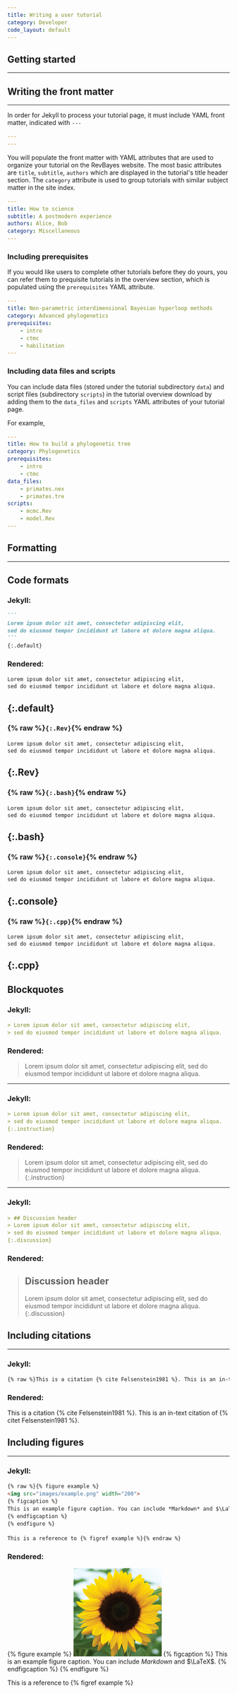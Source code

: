 ```yaml
---
title: Writing a user tutorial
category: Developer
code_layout: default
---
```


## Getting started
------------------

## Writing the front matter
------------------
In order for Jekyll to process your tutorial page, it must include YAML front matter, indicated with `---`

```yaml
---
---
``` 

You will populate the front matter with YAML attributes that are used to organize your tutorial on the RevBayes website. The most basic attributes are `title`, `subtitle`, `authors` which are displayed in the tutorial's title header section. The `category` attribute is used to group tutorials with similar subject matter in the site index.

```yaml
---
title: How to science
subtitle: A postmodern experience
authors: Alice, Bob
category: Miscellaneous
---
``` 

### Including prerequisites

If you would like users to complete other tutorials before they do yours, you can refer them to prequisite tutorials in the overview section, which is populated using the `prerequisites` YAML attribute.

```yaml
---
title: Non-parametric interdimensional Bayesian hyperloop methods
category: Advanced phylogenetics
prerequisites:
    - intro
    - ctmc
    - habilitation
---
``` 

### Including data files and scripts
You can include data files (stored under the tutorial subdirectory `data`) and script files (subdirectory `scripts`) in the tutorial overview download by adding them to the `data_files` and `scripts` YAML attributes of your tutorial page.

For example,
```yaml
---
title: How to build a phylogenetic tree
category: Phylogenetics
prerequisites:
    - intro
    - ctmc
data_files:
    - primates.nex
    - primates.tre
scripts:
    - mcmc.Rev
    - model.Rev
---
``` 

## Formatting
------------------

## Code formats

### Jekyll:
~~~markdown
```
Lorem ipsum dolor sit amet, consectetur adipiscing elit,
sed do eiusmod tempor incididunt ut labore et dolore magna aliqua.
```
{:.default}
~~~

### Rendered:
```
Lorem ipsum dolor sit amet, consectetur adipiscing elit,
sed do eiusmod tempor incididunt ut labore et dolore magna aliqua.
```
{:.default}
-------------
### {% raw %}`{:.Rev}`{% endraw %}
```
Lorem ipsum dolor sit amet, consectetur adipiscing elit,
sed do eiusmod tempor incididunt ut labore et dolore magna aliqua.
```
{:.Rev}
-------------

### {% raw %}`{:.bash}`{% endraw %}
```
Lorem ipsum dolor sit amet, consectetur adipiscing elit,
sed do eiusmod tempor incididunt ut labore et dolore magna aliqua.
```
{:.bash}
-------------
### {% raw %}`{:.console}`{% endraw %}
```
Lorem ipsum dolor sit amet, consectetur adipiscing elit,
sed do eiusmod tempor incididunt ut labore et dolore magna aliqua.
```
{:.console}
-------------
### {% raw %}`{:.cpp}`{% endraw %}
```
Lorem ipsum dolor sit amet, consectetur adipiscing elit,
sed do eiusmod tempor incididunt ut labore et dolore magna aliqua.
```
{:.cpp}
-------------

## Blockquotes

### Jekyll:
~~~markdown
> Lorem ipsum dolor sit amet, consectetur adipiscing elit,
> sed do eiusmod tempor incididunt ut labore et dolore magna aliqua.
~~~

### Rendered:
> Lorem ipsum dolor sit amet, consectetur adipiscing elit,
> sed do eiusmod tempor incididunt ut labore et dolore magna aliqua.

-------------

### Jekyll:
~~~markdown
> Lorem ipsum dolor sit amet, consectetur adipiscing elit,
> sed do eiusmod tempor incididunt ut labore et dolore magna aliqua.
{:.instruction}
~~~

### Rendered:
> Lorem ipsum dolor sit amet, consectetur adipiscing elit,
> sed do eiusmod tempor incididunt ut labore et dolore magna aliqua.
{:.instruction}
-------------

### Jekyll:
~~~markdown
> ## Discussion header
> Lorem ipsum dolor sit amet, consectetur adipiscing elit,
> sed do eiusmod tempor incididunt ut labore et dolore magna aliqua.
{:.discussion}
~~~

### Rendered:
> ## Discussion header
> Lorem ipsum dolor sit amet, consectetur adipiscing elit,
> sed do eiusmod tempor incididunt ut labore et dolore magna aliqua.
{:.discussion}

## Including citations
------------------

### Jekyll:
```markdown
{% raw %}This is a citation {% cite Felsenstein1981 %}. This is an in-text citation of {% citet Felsenstein1981 %}.{% endraw %}
``` 
### Rendered:
This is a citation {% cite Felsenstein1981 %}. This is an in-text citation of {% citet Felsenstein1981 %}.

## Including figures
------------------

### Jekyll:
```markdown
{% raw %}{% figure example %}
<img src="images/example.png" width="200">
{% figcaption %}
This is an example figure caption. You can include *Markdown* and $\LaTeX$.
{% endfigcaption %}
{% endfigure %}

This is a reference to {% figref example %}{% endraw %}
``` 
### Rendered:
{% figure example %}
<img src="images/example.png" width="200">
{% figcaption %}
This is an example figure caption. You can include *Markdown* and $\LaTeX$.
{% endfigcaption %}
{% endfigure %}
 
This is a reference to {% figref example %}